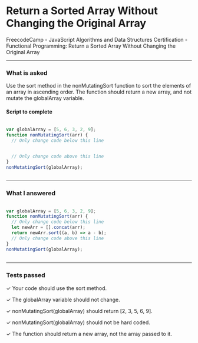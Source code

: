 # Return a Sorted Array Without Changing the Original Array
FreecodeCamp - JavaScript Algorithms and Data Structures Certification - Functional Programming: Return a Sorted Array Without Changing the Original Array


---


### What is asked

Use the sort method in the nonMutatingSort function to sort the elements of an array in ascending order. The function should return a new array, and not mutate the globalArray variable.

#### Script to complete

```javascript  
  
var globalArray = [5, 6, 3, 2, 9];
function nonMutatingSort(arr) {
  // Only change code below this line


  // Only change code above this line
}
nonMutatingSort(globalArray);
  

```

---


### What I answered

```javascript  
  
var globalArray = [5, 6, 3, 2, 9];
function nonMutatingSort(arr) {
  // Only change code below this line
  let newArr = [].concat(arr);
  return newArr.sort((a, b) => a - b);
  // Only change code above this line
}
nonMutatingSort(globalArray);
  

```

---


### Tests passed

✓ Your code should use the sort method.

✓ The globalArray variable should not change.

✓ nonMutatingSort(globalArray) should return [2, 3, 5, 6, 9].

✓ nonMutatingSort(globalArray) should not be hard coded.

✓ The function should return a new array, not the array passed to it.
